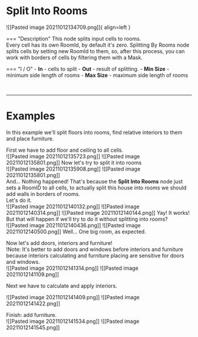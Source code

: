 # **Split Into Rooms**

![[Pasted image 20211012134709.png]]{ align=left }

=== "Description"
	This node splits input cells to rooms.  
	Every cell has its own RoomId, by default it's zero. Splitting By Rooms node splits cells by setting new RoomId to them, so, after this process, you can work with borders of cells by filtering them with a Mask.  
	
=== "I / O"
	- **In** - cells to split
	- **Out** - result of splitting.
	- **Min Size** - minimum side length of rooms
	- **Max Size** - maximum side length of rooms

<br />

--------

# Examples
In this example we'll split floors into rooms, find relative interiors to them and place furniture.  


First we have to add floor and ceiling to all cells.  
![[Pasted image 20211012135723.png]]
![[Pasted image 20211012135801.png]]
Now let's try to split it into rooms  
![[Pasted image 20211012135908.png]]
![[Pasted image 20211012135801.png]]  
And... Nothing happened! That's because the **Split Into Rooms** node just sets a RoomID to all cells, to actually split this house into rooms we should add walls in borders of rooms.   
Let's do it.  
![[Pasted image 20211012140132.png]]
![[Pasted image 20211012140314.png]]
![[Pasted image 20211012140144.png]]
Yay! It works!  
But that will happen if we'll try to do it without splitting into rooms?  
![[Pasted image 20211012140436.png]]
![[Pasted image 20211012140500.png]]
Well... One big room, as expected.  

Now let's add doors, interiors and furniture!  
!Note: It's better to add doors and windows before interiors and furniture because interiors calculating and furniture placing are sensitive for doors and windows.  
![[Pasted image 20211012141314.png]]
![[Pasted image 20211012141109.png]]

Next we have to calculate and apply interiors.  

![[Pasted image 20211012141409.png]]
![[Pasted image 20211012141422.png]]

Finish: add furniture.  
![[Pasted image 20211012141534.png]]
![[Pasted image 20211012141545.png]]